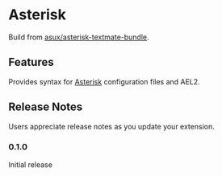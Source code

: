 # Asterisk

Build from [asux/asterisk-textmate-bundle](https://github.com/asux/asterisk-textmate-bundle).

## Features

Provides syntax for [Asterisk](https://www.asterisk.org) configuration files and AEL2.

## Release Notes

Users appreciate release notes as you update your extension.

### 0.1.0

Initial release